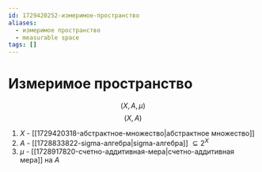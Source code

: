 ```yaml
---
id: 1729420252-измеримое-пространство
aliases:
  - измеримое пространство
  - measurable space
tags: []
---
```


# Измеримое пространство
$$
\left(X, A, \mu\right)
$$
$$
\left(X, A\right)
$$
1. $X$ - [[1729420318-абстрактное-множество|абстрактное множество]]
2. $A$ - [[1728833822-sigma-алгебра|sigma-алгебра]] $\subseteq 2^X$
3. $\mu$ - [[1728917820-счетно-аддитивная-мера|счетно-аддитивная мера]] на $A$

